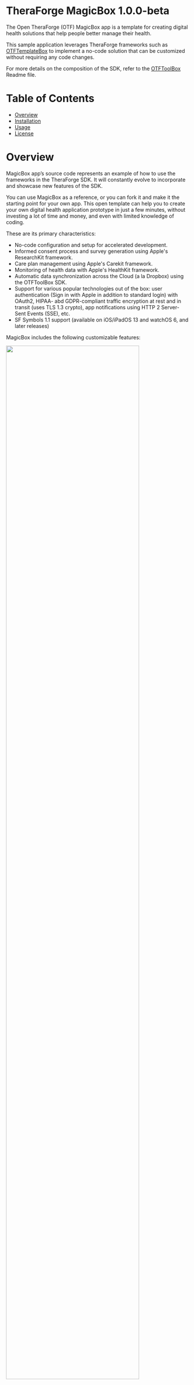 # TheraForge MagicBox 1.0.0-beta

The Open TheraForge (OTF) MagicBox app is a template for creating digital health solutions that help people better manage their health.

This sample application leverages TheraForge frameworks such as [OTFTemplateBox](../../../OTFTemplateBox) to implement a no-code solution that can be customized without requiring any code changes.

For more details on the composition of the SDK, refer to the [OTFToolBox](../../../OTFToolBox) Readme file.

# Table of Contents

* [Overview](#Overview)
* [Installation](#Installation)
* [Usage](#Usage)
* [License](#License)

# Overview <a name="Overview"></a>

MagicBox app’s source code represents an example of how to use the frameworks in the TheraForge SDK. It will constantly evolve to incorporate and showcase new features of the SDK.

You can use MagicBox as a reference, or you can fork it and make it the starting point for your own app. This open template can help you to create your own digital health application prototype in just a few minutes, without investing a lot of time and money, and even with limited knowledge of coding.

These are its primary characteristics:

* No-code configuration and setup for accelerated development.
* Informed consent process and survey generation using Apple's ResearchKit framework.
* Care plan management using Apple's Carekit framework.
* Monitoring of health data with Apple's HealthKit framework.
* Automatic data synchronization across the Cloud (a la Dropbox) using the OTFToolBox SDK.
* Support for various popular technologies out of the box: user authentication (Sign in with Apple in addition to standard login) with OAuth2, HIPAA- abd GDPR-compliant traffic encryption at rest and in transit (uses TLS 1.3 crypto), app notifications using HTTP 2 Server-Sent Events (SSE), etc.
* SF Symbols 1.1 support (available on iOS/iPadOS 13 and watchOS 6, and later releases)


MagicBox includes the following customizable features:

<img src="Docs/1-Features.png" width=85% height=85%>

## Onboarding

When a user launches an app for the first time, the onboarding process presents the app’s goals and provides instructions that highlight key benefits and features.

<img src="Docs/2-Onboarding.png" width=35% height=35%>

## Consent

The informed consent is the process of a user granting authorization to an application to access specific resources on their behalf (for exammple, health sensors) and/or to perform certain actions (for example, as part of a medical study). Users will be asked for consent to allow access to their personal data.

<img src="Docs/3-Consent.png" width=35% height=35%>

## Consent Form and Signature

The consent form contains the description of the items included in the application that require explicit user consent. The user can agree to the clauses by signing the form.

<img src="Docs/4-Form.png" width=35% height=35%>

<img src="Docs/5-Signature.png" width=35% height=35%>

## Simplified Registration and Login Process

The app includes screens to get a user to sign up to use a medical intervention, telemedicine account or research project. The registration page of the application asks for basic user details such as email, password, fullname, last name, date of birth and gender, etc. For example, date of birth can be used for a minimum age eligibility check to limit the use of the app.

<img src="Docs/6-Signup.png" width=35% height=35%>

## Login/Social Login

MagicBox supports different login strategies: regular login using registration details, Sign in with Apple and Sign in with Google.

User login credentials are securely stored in the device’s keychain.

<img src="Docs/7-Login.png" width=35% height=35%>

## Passcode

In order to protect access, the app can optionally require a four- or six-digit user-selected passcode.

<img src="Docs/8-Passcode.png" width=35% height=35%>

## Activity

There are a number of pre-defined task types that you can include in your project: for example, a two finger tap test, the 6 minute walk test, a special memory test and a short walk test to measure gait and balance. These tasks include the instructions for the steps to perform to complete them.

<img src="Docs/9-Activity.png" width=35% height=35%>

## Surveys

A survey is a sequence of questions that you use to collect data from the users. Each step addresses a specific question in the survey, such as “What medications are you taking?” or “How many hours did you sleep last night?”. You can collect results for the individual steps or for the task as a whole.

<img src="Docs/10-Survey.png" width=35% height=35%>

## Contacts

Contacts are cards that contain doctor and family member details, such as address, phone number, messaging number, email address, etc.

<img src="Docs/11-Contacts.png" width=35% height=35%>

## User Profile

The profile section includes the user account view as well as additional information, actions and links such as help, report, customer support address, withdrawal from study, and logout.

<img src="Docs/12-Profile.png" width=35% height=35%>

# MagicBox Installation <a name="Installation"></a>

The MagicBox app installation process requires the installation of the ToolBox SDK and so it is similar to the process described in the [OTFToolBox](../../../OTFToolBox) Readme file.

* [Prerequisites](#Prerequisites)
* [App Setup](#App-Setup)

## Prerequisites <a name="Prerequisites"></a>

An Intel-based Mac running [macOS Catalina 10.15.4 or later](https://developer.apple.com/documentation/xcode-release-notes/xcode-12-release-notes) or a Mac with Apple's M1 Silicon running [macOS 11 Big Sur](https://developer.apple.com/documentation/xcode-release-notes/xcode-12_2-release-notes). macOS 12 Monterey and Xcode 13 are supported.

### 1. Installation Prerequisites

In order to develop iOS apps, make sure to download Xcode, Apple's Integrated Development Environment (IDE), from the Mac App Store.

<p style="text-align:center;"><img src="Docs/29-Xcode.png" width=50% height=50%></p>

If you haven't done it yet, follow this [Xcode article](https://medium.nextlevelswift.com/install-and-configure-xcode-7ed0c5592219) to install and configure it.

(Note that in case of Xcode 13.2 Apple recommends to download it directly from the Apple Developer web site https://developer.apple.com/download/all/?q=Xcode. Some developers consider this installation method *preferable for all versions of Xcode*, that is, it’s considered a best practice. However, in this case you also need to install the *Command Line Tools for Xcode*, which are a separate download.)

After installing the Xcode app, you will also need to install the [CocoaPods](https://cocoapods.org/) dependency manager for Swift and Objective-C Cocoa projects.

<p style="text-align:center;"><img src="Docs/27-cocoapods.png" width=80% height=80%></p>

If you are new to CocoaPods you can refer to the [CocoaPods Guides](https://guides.cocoapods.org/using/using-cocoapods.html) to learn more about it.

CocoaPods is built with the Ruby language and can be installed with the default version of Ruby available with macOS.

However, before installing CocoaPods, we recommend that you also install the [Homebrew](https://brew.sh/) package manager. Refer to our [Homebrew Installation](Docs/Homebrew.md) page for prerequisites and caveats.

<p style="text-align:center;"><img src="Docs/28-homebrew.png" width=80% height=80%></p>

To do that, open the Terminal application (you can type ⌘+spacebar to bring up the macOS Spotlight search, enter `Terminal` in it, and then press Return).

Then type the following command in Terminal:

```
/bin/bash -c "$(curl -fsSL https://raw.githubusercontent.com/Homebrew/install/HEAD/install.sh)"
```

as explained in the [Homebrew](https://brew.sh/) main page. (If you get an error, check out our [Homebrew Installation](Docs/Homebrew.md) page.)

Wait for the installation to end.

![Alt text](Docs/24-homebrew.png)

OTFToolBox by default includes Apple's ResearchKit framework. Building it requires the installation of the `git-lfs` tool like so:

```
brew install git-lfs
```

Finally, to install Cocoapods in Terminal enter:

```
sudo gem install cocoapods
```

as shown below:

![Alt text](Docs/25-Terminal.png)

Refer to our [Cocoapods Installation](Docs/Cocoapods.md) page for prerequisites, caveats and troubleshooting suggestions.

After successful installation of `git-lfs` and Cocoapods, you can install the MagicBox app.

## App Setup <a name="App-Setup"></a>

### 1. Create the Developer Directory and a Project Subdirectory 

You need to create a project directory in your user directory.

For example, in `Terminal` go to your personal directory by typing this command:

```
cd ~
```

In the Finder that corresponds to your home directory (the one with the home icon and your username).

The canonical way to store software development projects is by creating a ~/Developer sub-directory.
The Finder has a special "hammer" icon just for this sub-directory (that you can also add to the sidebar):

![Alt text](Docs/26-Developer.png)

So go ahead and create a “Developer” directory (if you haven’t done it already) in the Finder or in Terminal like so:

```
mkdir ~/Developer
```

This directory will be used to add projects to it.

In the Terminal application change your directory to the `Developer` folder:

```
cd ~/Developer
```

### 2. Copy MagicBox's Repository URL

Next, copy the URL of MagicBox's repository in GitHub to clone it. Remember to select HTTPS from the options (as highlighted in red in the image) and copy the repository URL (by clicking on the double square icon highlighted in red):

<img src="Docs/16-CopyRepoLink.png" width=100% height=100%>

This is the URL that you should get from GitHub:

`https://github.com/HippocratesTech/OTFMagicBox.git`

### 3. Clone MagicBox's Repository to Install the App

Then go back to the Terminal app in the `Developer` directory and enter `git clone` followed by the repository URL you just copied in the previous step:

<img src="Docs/17-GitClone.png">

Then change the directory to the newly-created OTFMagicBox subdirectory:

`cd OTFMagicBox`

### 4. List the Cloned Files

Run the `ls` command in Terminal to see the files in the directory cloned from the GitHub repository.

<img src="Docs/18-ListFiles.png">

Note the file called `Podfile` in the list.

### 5. Installation of the ToolBox SDK

Run the `pod install` command to install the SDK and its dependencies. After you run this command, you should see something similar to what is shown in the image below:

<img src="Docs/19-PodInstall.png">

### 6. List the Files Again

Now list the files again using `ls` command in Terminal. This time you'll see two extra files in the list as highlighted in the image:

<img src="Docs/20-ListFiles.png">

### 7. Open the Project Workspace

`OTFMagicBox.xcworkspace` is the Xcode workspace file you should use from now onwards.
To open this workspace file in Xcode, you may either double click it in the Finder or open it using the `open OTFMagicBox.xcworkspace` command in Terminal:

<img src="Docs/21-OpenWorkspace.png">

You can also launch Xcode first and open this file from the startup screen:

![Alt text](Docs/23-Xcode-start.png)

When this project opens in Xcode you should see something like this:

<img src="Docs/22-XcodeWorkspace.png" width=100% height=100%>

# App Usage <a name="Usage"></a>

After following the above installation steps, go to the `AppSysParameters.yml` file in the root folder of your project.
This yaml file contains the list of customizable parameters of your health application.
You don’t need to be a developer to edit this file and customize the application, just use a common editor (e.g., TextEdit or Xcode) and follow the simple instructions present in the `AppSysParameters.yml` file.
By editing this yaml file you can customize the health application according to your requirements, for example you can modify the app styling and flow.

Review the complete yaml file to learn about the available settings (also called *key-value pairs*) and edit the values of the keys according to your application's requirements, which will allow you to customize your digital health application in just a few minutes.

## Change the App's Name

You can modify the app's name by following the instructions given below.

Go to the root of your project in Xcode (sidebar shown in the figure below).

<img src="Docs/13-Project.png" width=45% height=45%>

Click on the `Info.plist` file. Xcode will show the contents of the `Info.plist` file as a list of settings (key-value pairs). Go to the row with the key named “Bundle name”. Click on the Value column of that row and change the value to your application name, as shown in the figure below.

Example: change $(PRODUCT_NAME) to “My Digital App”.  

![Alt text](Docs/14-Bundle.png)

## Modify the Style/Design

You can change the tint color, the label colors, font type and size to customize the look of your application. 

[Color Codes in designConfig Section](/OTFMagicBox/AppSysParameters.yml#L83-L177)

## Set up the Cloud's API Key

Update the API key to access the TheraForge Secure Cloud.

[API Key Configuration Section](/OTFMagicBox/AppSysParameters.yml#L194-L195)

## Customize Onboarding

To customize the onboarding process, go to the onboarding section in the `AppSysParameters.yml` file and add as many onboarding pages as you need. You can add the image types of your choice such as Emoji, SF Symbols and assets. In the description you can write the text explaining each particular onboarding page.

[Onbarding Configuration Section](/OTFMagicBox/AppSysParameters.yml#L220-L228)

## Customize Consent

To customize the Consent process of your application go to the Consent section in the `AppSysParameters.yml` file and add/modify the required sections. Follow the instructions given in the yaml file to add the correct type of consent sections.

[Consent Configuration Section](/OTFMagicBox/AppSysParameters.yml#L230-L286)

## Customize Registration and Login

Go to the Registration section in the `AppSysParameters.yml` file and change the settings for *Date Of Birth* and *Gender* to `true` if you want to display those fields in your Registration form, otherwise set them to `false`.

[Registration Configuration Section](/OTFMagicBox/AppSysParameters.yml#L288-L293)

## Configure Regular Login/Social Login

Go to the Login section in the `AppSysParameters.yml` file and customize the title and the description.

If you want to use the *Sign up With Apple* feature, then change the corresponding setting to `true`.

[Login Configuration Section](/OTFMagicBox/AppSysParameters.yml#L295-L306)

## Configure the Passcode

Go to the Passcode section in the `AppSysParameters.yml` file and change the settings of passcode text and passcode type to 4 or 6 digits.

[Passcode Configuration Section](/OTFMagicBox/AppSysParameters.yml#L308-L316)


## Enable CareKit

If your application requires support for tasks (for example, for a care plan) and contacts, then enable the `useCareKit` key, which allows you to display the contacts and list the tasks of the patients.

[Carekit Configuration Section](/OTFMagicBox/AppSysParameters.yml#L327-L330)


# License <a name="License"></a>

This project is made available under the terms of a modified BSD license. See the [LICENSE](LICENSE.md) file.
